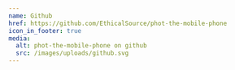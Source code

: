 ```yaml
---
name: Github
href: https://github.com/EthicalSource/phot-the-mobile-phone
icon_in_footer: true
media:
  alt: phot-the-mobile-phone on github
  src: /images/uploads/github.svg
---
```

